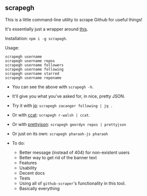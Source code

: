## scrapegh

This is a little command-line utility to scrape Github for useful things!

It's essentially just a wrapper around [this](https://github.com/nelsonic/github-scraper).

Installation: `npm i -g scrapegh`.

Usage:

```
scrapegh username
scrapegh username repos
scrapegh username followers
scrapegh username following
scrapegh username starred
scrapegh username reponame
```

* You can see the above with `scrapegh -h`.
* It'll give you what you've asked for, in nice, pretty JSON.
* Try it with [jq](https://stedolan.github.io/jq/): `scrapegh zacanger following | jq .`
* Or with [ccat](https://github.com/jingweno/ccat): `scrapegh r-walsh | ccat`.
* Or with [prettyjson](https://www.npmjs.com/package/prettyjson): `scrapegh geordyn repos | prettyjson`
* Or just on its own: `scrapegh pharaoh-js pharaoh`

* To do:
  * Better message (instead of 404) for non-existent users
  * Better way to get rid of the banner text
  * Features
  * Usability
  * Decent docs
  * Tests
  * Using all of `github-scraper`'s functionality in this tool.
  * Basically everything

